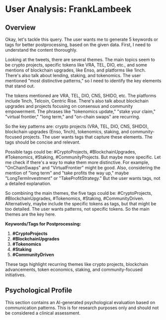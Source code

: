 # User Analysis: FrankLambeek

## Overview

<think>
Okay, let's tackle this query. The user wants me to generate 5 keywords or tags for better postprocessing, based on the given data. First, I need to understand the content thoroughly.

Looking at the tweets, there are several themes. The main topics seem to be crypto projects, specific tokens like VRA, TEL, DIO, etc., and some mentions of blockchain upgrades, like Enso, and platforms like 1inch. There's also talk about lending, staking, and tokenomics. The user mentioned "most distinctive patterns," so I need to identify the key elements that stand out.

The tokens mentioned are VRA, TEL, DIO, CNS, SHIDO, etc. The platforms include 1inch, Telcoin, Centric Rise. There's also talk about blockchain upgrades and projects focusing on consensus and community empowerment. The phrases like "tokenomics update," "stake your claim," "virtual frontier," "long term," and "on-chain swaps" are recurring.

So the key patterns are: crypto projects (VRA, TEL, DIO, CNS, SHIDO), blockchain upgrades (Enso, 1inch), tokenomics, staking, and community-focused projects. The user wants tags that capture these elements. The tags should be concise and relevant.

Possible tags could be: #CryptoProjects, #BlockchainUpgrades, #Tokenomics, #Staking, #CommunityProjects. But maybe more specific. Let me check if there's a way to make them more distinctive. For example, "OnChainSwaps" and "VirtualFrontier" might be good. Also, considering the mention of "long term" and "take profits the way up," maybe "LongTermInvestment" or "TakeProfitStrategy." But the user wants tags, not a detailed explanation.

So combining the main themes, the five tags could be: #CryptoProjects, #BlockchainUpgrades, #Tokenomics, #Staking, #CommunityDriven. Alternatively, maybe include the specific tokens as tags, but that might be too detailed. The user wants patterns, not specific tokens. So the main themes are the key here.
</think>

**Keywords/Tags for Postprocessing:**  
1. **#CryptoProjects**  
2. **#BlockchainUpgrades**  
3. **#Tokenomics**  
4. **#Staking**  
5. **#CommunityDriven**  

These tags highlight recurring themes like crypto projects, blockchain advancements, token economics, staking, and community-focused initiatives.

## Psychological Profile

This section contains an AI-generated psychological evaluation based on communication patterns. This is for research purposes only and should not be considered a clinical assessment.
